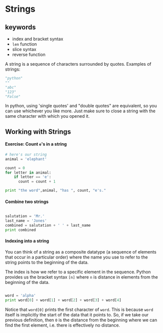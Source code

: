 # Strings


## keywords 

+ index and bracket syntax
+ `len` function
+ slice syntax
+ reverse function

A string is a sequence of characters surrounded by quotes. Examples of strings:

````python
"python"
""
"abc"
"123"
"False"
````

In python, using 'single quotes' and "double quotes" are equivalent, so you can use whichever you like more. Just make sure to close a string with the same character with which you opened it. 

## Working with Strings

#### Exercise: Count `e`'s in a string

````python
# here's our string
animal = 'elephant'

count = 0
for letter in animal:
    if letter == 'e':
      count = count + 1

print "the word",animal, "has ", count, "e's."
````

#### Combine two strings

````python

salutation = 'Mr.'
last_name = 'Jones'
combined = salutation + ' ' + last_name 
print combined

````

#### Indexing into a string

You can think of a string as a composite datatype (a sequence of elements that occur in a particular order) where the name you use to refer to the string points to the beginning of the data. 

The index is how we refer to a specific element in the sequence.  Python provides us the bracket syntax `[n]` where `n` is distance in elements from the beginning of the data.   

````python

word = 'alpha'
print word[0] + word[1] + word[2] + word[3] + word[4]

````

Notice that `word[0]` prints the first character of `word`. This is because `word` itself is implicitly the start of the data that it points to. So, if we take our previous definition, then `0` is the distance from the beginning where we can find the first element, i.e. there is effectively no distance. 
